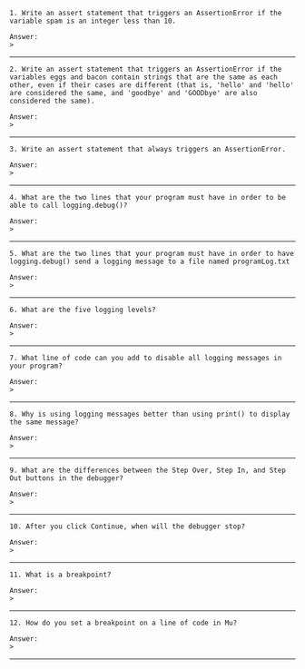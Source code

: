 ```
1. Write an assert statement that triggers an AssertionError if the variable spam is an integer less than 10.
```
```
Answer:
>
```
-----------------------------------------------------
```
2. Write an assert statement that triggers an AssertionError if the variables eggs and bacon contain strings that are the same as each other, even if their cases are different (that is, 'hello' and 'hello' are considered the same, and 'goodbye' and 'GOODbye' are also considered the same).
```
```
Answer:
>
```
-----------------------------------------------------
```
3. Write an assert statement that always triggers an AssertionError.
```
```
Answer:
>
```
-----------------------------------------------------
```
4. What are the two lines that your program must have in order to be able to call logging.debug()?
```
```
Answer:
>
```
-----------------------------------------------------
```
5. What are the two lines that your program must have in order to have logging.debug() send a logging message to a file named programLog.txt
```
```
Answer:
>
```
-----------------------------------------------------
```
6. What are the five logging levels?
```
```
Answer:
>
```
-----------------------------------------------------
```
7. What line of code can you add to disable all logging messages in your program?
```
```
Answer:
>
```
-----------------------------------------------------
```
8. Why is using logging messages better than using print() to display the same message?
```
```
Answer:
>
```
-----------------------------------------------------
```
9. What are the differences between the Step Over, Step In, and Step Out buttons in the debugger?
```
```
Answer:
>
```
-----------------------------------------------------
```
10. After you click Continue, when will the debugger stop?
```
```
Answer:
>
```
-----------------------------------------------------
```
11. What is a breakpoint?
```
```
Answer:
>
```
-----------------------------------------------------
```
12. How do you set a breakpoint on a line of code in Mu?
```
```
Answer:
>
```
-----------------------------------------------------
